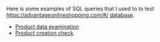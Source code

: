 Here is some examples of SQL queries that I used to to test https://advantageonlineshopping.com/#/ [database](https://github.com/CytoClown/SQLquery/commit/ac23296c9bcfd9e672bf7b21afafa0c2d5ceb2e9).

- [Product data examination](https://github.com/CytoClown/SQLquery/blob/main/SQL_query_GET.pdf)
- [Product creation check](https://github.com/CytoClown/SQLquery/blob/main/POST.sql)